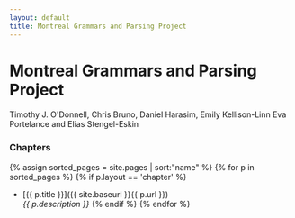 ```yaml
---
layout: default
title: Montreal Grammars and Parsing Project
---
```


<div class="main">
  <h1>Montreal Grammars and Parsing Project</h1>
  <span class="authors">Timothy J. O'Donnell, Chris Bruno, Daniel Harasim, Emily Kellison-Linn Eva Portelance and Elias Stengel-Eskin</span>
</div>

### Chapters
{% assign sorted_pages = site.pages | sort:"name" %}
{% for p in sorted_pages %}
    {% if p.layout == 'chapter' %}
- [{{ p.title }}]({{ site.baseurl }}{{ p.url }})<br>
    <em>{{ p.description }}</em>
    {% endif %}
{% endfor %}
